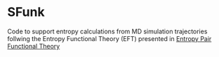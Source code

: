 # SFunk
Code to support entropy calculations from MD simulation trajectories follwing
the Entropy Functional Theory (EFT) presented in [Entropy Pair Functional Theory](https://doi.org/10.3390/e23020234)
